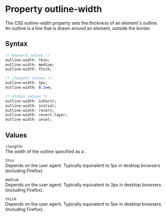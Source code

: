 # Property outline-width

The CSS outline-width property sets the thickness of an element's outline. An outline is a line that is drawn around an element, outside the border.

## Syntax

```css
/* Keyword values */
outline-width: thin;
outline-width: medium;
outline-width: thick;

/* <length> values */
outline-width: 1px;
outline-width: 0.1em;

/* Global values */
outline-width: inherit;
outline-width: initial;
outline-width: revert;
outline-width: revert-layer;
outline-width: unset;
```

## Values

`<length>`  
The width of the outline specified as a <length>.

`thin`  
Depends on the user agent. Typically equivalent to 1px in desktop browsers (including Firefox).

`medium`  
Depends on the user agent. Typically equivalent to 3px in desktop browsers (including Firefox).

`thick`  
Depends on the user agent. Typically equivalent to 5px in desktop browsers (including Firefox).
